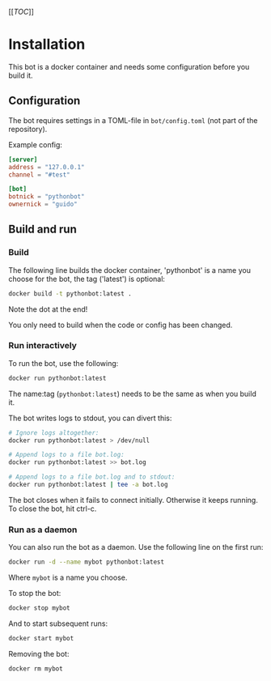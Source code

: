 
[[_TOC_]]

# Installation

This bot is a docker container and needs some configuration before you build it.

## Configuration
The bot requires settings in a TOML-file in `bot/config.toml` (not part of the repository).

Example config:
```toml
[server]
address = "127.0.0.1"
channel = "#test"

[bot]
botnick = "pythonbot"
ownernick = "guido"
```

## Build and run

### Build
The following line builds the docker container, 'pythonbot' is a name you choose for the bot, the tag ('latest') is optional:
```bash
docker build -t pythonbot:latest .
```
Note the dot at the end!

You only need to build when the code or config has been changed.

### Run interactively
To run the bot, use the following:
```bash
docker run pythonbot:latest
```
The name:tag (`pythonbot:latest`) needs to be the same as when you build it.

The bot writes logs to stdout, you can divert this:
```bash
# Ignore logs altogether:
docker run pythonbot:latest > /dev/null

# Append logs to a file bot.log:
docker run pythonbot:latest >> bot.log

# Append logs to a file bot.log and to stdout:
docker run pythonbot:latest | tee -a bot.log
```

The bot closes when it fails to connect initially. Otherwise it keeps running. To close the bot, hit ctrl-c.

### Run as a daemon
You can also run the bot as a daemon. Use the following line on the first run:
```bash
docker run -d --name mybot pythonbot:latest
```
Where `mybot` is a name you choose.

To stop the bot:
```bash
docker stop mybot
```

And to start subsequent runs:
```bash
docker start mybot
```

Removing the bot:
```bash
docker rm mybot
```